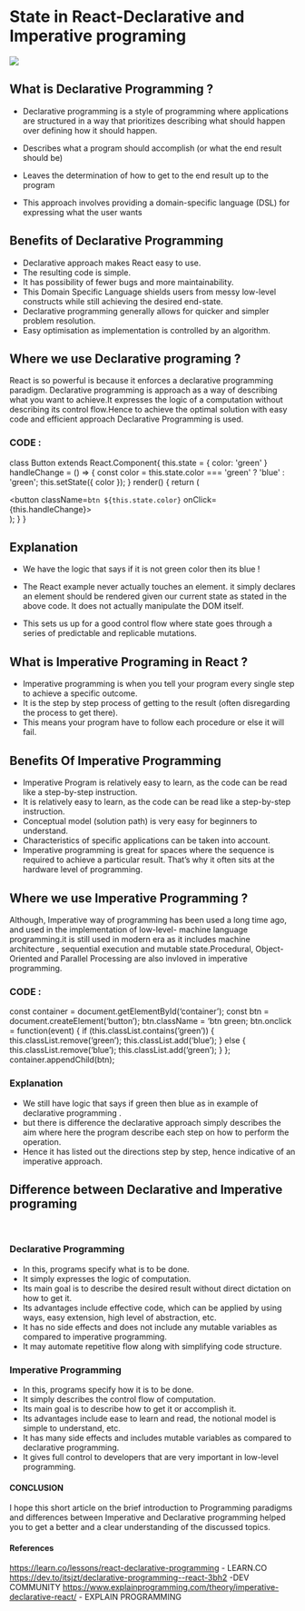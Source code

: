 # **State in React-Declarative and Imperative programing**

<img src="https://www.dottedsquirrel.com/content/images/2021/06/app.jpg">

## **What is Declarative Programming ?**

*   Declarative programming is a style of programming where applications are structured in a way that prioritizes describing what should happen over defining how it should happen.

*   Describes what a program should accomplish (or what the end result should be)
*   Leaves the determination of how to get to the end result up to the program

*   This approach involves providing a domain-specific language (DSL) for expressing what the user wants





## **Benefits of Declarative Programming**



*   Declarative approach makes React easy to use.
*   The resulting code is simple.
*    It has possibility of fewer bugs and more maintainability.
*   This Domain Specific Language shields users from messy low-level constructs while still achieving the desired end-state. 
*   Declarative programming generally allows for quicker and simpler problem resolution. 
*   Easy optimisation as implementation is controlled by an algorithm.




## **Where we use Declarative programing ?**

React is so powerful is because it enforces a declarative programming paradigm. Declarative programming is approach as a way of describing what you want to achieve.It expresses the logic of a computation without describing its control flow.Hence to achieve the optimal solution with easy code and efficient approach Declarative Programming is used.

### **CODE :**
class Button extends React.Component{
  this.state = { color: 'green' }
  handleChange = () => {
    const color = this.state.color === 'green' ? 'blue' : 'green';
    this.setState({ color });
  }
  render() {
    return (<div>
      <button 
         className=`btn ${this.state.color}`
         onClick={this.handleChange}>
      </button>
    </div>);
  }
}


## **Explanation**

* We have the logic that says if it is not green color then its blue !

* The React example never actually touches an element. it simply declares an element should be rendered given our current state as stated in the above code. It does not actually manipulate the DOM itself.

* This sets us up for a good control flow where state goes through a series of predictable and replicable mutations.

## **What is Imperative Programing in React ?**

* Imperative programming is when you tell your program every single step to achieve a specific outcome. 
* It is the step by step process of getting to the result (often disregarding the process to get there).
*  This means your program have to follow each procedure or else it will fail.

## **Benefits Of Imperative Programming**

* Imperative Program is relatively easy to learn, as the code can be read like a step-by-step instruction. 
* It is relatively easy to learn, as the code can be read like a step-by-step instruction. 
* Conceptual model (solution path) is very easy for beginners to understand.
* Characteristics of specific applications can be taken into account.
* Imperative programming is great for spaces where the sequence is required to achieve a particular result. That’s why it often sits at the hardware level of programming.

## **Where we use Imperative Programming ?**

Although, Imperative way of programming has been used a long time ago, and used in the implementation of low-level- machine language programming.it is still used in modern era as it includes machine architecture , sequential execution and mutable state.Procedural, Object-Oriented and Parallel Processing are also invloved in imperative programming.


### **CODE :**

const container = document.getElementById(‘container’);
const btn = document.createElement(‘button’);
btn.className = ‘btn green;
btn.onclick = function(event) {
 if (this.classList.contains(‘green’)) {
   this.classList.remove(‘green’);
   this.classList.add(‘blue’);
 } else {
   this.classList.remove(‘blue’);
   this.classList.add(‘green’);
 }
};
container.appendChild(btn);

### **Explanation**

* We still have logic that says if green then blue as in example of declarative programming .
* but there is difference the declarative approach simply describes the aim where here the program describe each step on how to perform the operation.
* Hence it has listed out the directions step by step, hence indicative of an imperative approach. 


## **Difference between Declarative and Imperative programing**

<br>


### **Declarative Programming**  
* In this, programs specify what is to be done.
* It simply expresses the logic of computation.  
* Its main goal is to describe the desired result without direct dictation on how to get it.  
* Its advantages include effective code, which can be applied by using ways, easy extension, high level of abstraction, etc.  
* It has no side effects and does not include any mutable variables as compared to imperative programming.  
* It may automate repetitive flow along with simplifying code structure. 

### **Imperative Programming**  

* In this, programs specify how it is to be done.  
* It simply describes the control flow of computation. 
* Its main goal is to describe how to get it or accomplish it.
* Its advantages include ease to learn and read, the notional model is simple to understand, etc.  
* It has many side effects and includes mutable variables as compared to declarative programming.  
* It gives full control to developers that are very important in low-level programming.  

#### **CONCLUSION**
I hope this short article on the brief introduction to Programming paradigms and differences between Imperative and Declarative programming helped you to get a better and a clear understanding of the discussed topics. 

#### **References**
https://learn.co/lessons/react-declarative-programming - LEARN.CO
https://dev.to/itsjzt/declarative-programming--react-3bh2 -DEV COMMUNITY
https://www.explainprogramming.com/theory/imperative-declarative-react/ - EXPLAIN PROGRAMMING








